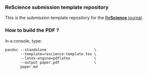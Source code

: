 ### ReScience submission template repository

This is the submission template repository for the
[Re**Science** journal](https://github.com/ReScience/ReScience/wiki).

### How to build the PDF ?

In a console, type:

```
pandoc --standalone                      \
       --template=rescience-template.tex \
       --latex-engine=pdflatex           \
       --output paper.pdf                \
       paper.md
```
